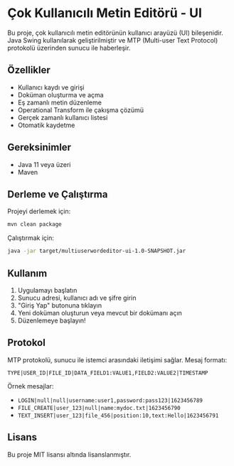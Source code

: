 # Çok Kullanıcılı Metin Editörü - UI

Bu proje, çok kullanıcılı metin editörünün kullanıcı arayüzü (UI) bileşenidir. Java Swing kullanılarak geliştirilmiştir ve MTP (Multi-user Text Protocol) protokolü üzerinden sunucu ile haberleşir.

## Özellikler

- Kullanıcı kaydı ve girişi
- Doküman oluşturma ve açma
- Eş zamanlı metin düzenleme
- Operational Transform ile çakışma çözümü
- Gerçek zamanlı kullanıcı listesi
- Otomatik kaydetme

## Gereksinimler

- Java 11 veya üzeri
- Maven

## Derleme ve Çalıştırma

Projeyi derlemek için:

```bash
mvn clean package
```

Çalıştırmak için:

```bash
java -jar target/multiuserwordeditor-ui-1.0-SNAPSHOT.jar
```

## Kullanım

1. Uygulamayı başlatın
2. Sunucu adresi, kullanıcı adı ve şifre girin
3. "Giriş Yap" butonuna tıklayın
4. Yeni doküman oluşturun veya mevcut bir dokümanı açın
5. Düzenlemeye başlayın!

## Protokol

MTP protokolü, sunucu ile istemci arasındaki iletişimi sağlar. Mesaj formatı:

```
TYPE|USER_ID|FILE_ID|DATA_FIELD1:VALUE1,FIELD2:VALUE2|TIMESTAMP
```

Örnek mesajlar:

- `LOGIN|null|null|username:user1,password:pass123|1623456789`
- `FILE_CREATE|user_123|null|name:mydoc.txt|1623456790`
- `TEXT_INSERT|user_123|file_456|position:10,text:Hello|1623456791`

## Lisans

Bu proje MIT lisansı altında lisanslanmıştır.
